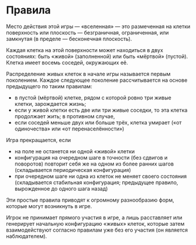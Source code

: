 # Правила

Место действия этой игры — «вселенная» — это размеченная на клетки
поверхность или плоскость — безграничная, ограниченная, или замкнутая
(в пределе — бесконечная плоскость).

Каждая клетка на этой поверхности может находиться в двух состояниях:
быть «живой» (заполненной) или быть «мёртвой» (пустой). Клетка имеет
восемь соседей, окружающих её.

Распределение живых клеток в начале игры называется первым поколением.
Каждое следующее поколение рассчитывается на основе предыдущего по таким
правилам:

* в пустой (мёртвой) клетке, рядом с которой ровно три живые клетки,
зарождается жизнь;
* если у живой клетки есть две или три живые соседки, то эта клетка
продолжает жить; в противном случае,
* если соседей меньше двух или больше трёх, клетка умирает
(«от одиночества» или «от перенаселённости»)

Игра прекращается, если

* на поле не останется ни одной «живой» клетки
* конфигурация на очередном шаге в точности (без сдвигов и поворотов)
повторит себя же на одном из более ранних шагов
(складывается периодическая конфигурация)
* при очередном шаге ни одна из клеток не меняет своего состояния
(складывается стабильная конфигурация; предыдущее правило, вырожденное
до одного шага назад)

Эти простые правила приводят к огромному разнообразию форм, которые
могут возникнуть в игре.

Игрок не принимает прямого участия в игре, а лишь расставляет или
генерирует начальную конфигурацию «живых» клеток, которые затем
взаимодействуют согласно правилам уже без его участия
(он является наблюдателем).
